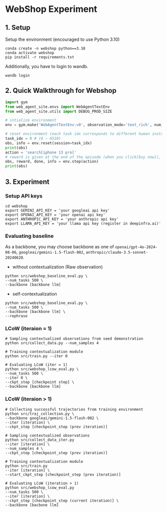 # WebShop Experiment

## 1. Setup
Setup the environment (encouraged to use Python 3.10)
```
conda create -n webshop python==3.10
conda activate webshop
pip install -r requirements.txt
```

Additionally, you have to login to wandb.
```
wandb login
```

## 2. Quick Walkthrough for Webshop
```python
import gym
from web_agent_site.envs import WebAgentTextEnv
from web_agent_site.utils import DEBUG_PROD_SIZE

# intialize environment
env = gym.make('WebAgentTextEnv-v0', observation_mode='text_rich', num_products=DEBUG_PROD_SIZE)

# reset environment (each task idx corresponds to different human instruction)
task_idx = 0 # (0 ~ 6510)
obs, info = env.reset(session=task_idx)
print(obs)
action = 'search[iphone 13 pro]'
# reward is given at the end of the episode (when you click[buy now]), based on the task information.
obs, reward, done, info = env.step(action)
print(obs)
```

## 3. Experiment 
### Setup API keys
```
cd webshop
export GEMINI_API_KEY = 'your googleai api key'
export OPENAI_API_KEY = 'your openai api key'
export ANTHROPIC_API_KEY = 'your anthropic api key'
export LLAMA_API_KEY = 'your llama api key (register in deepinfra.ai)'
```

### Evaluating baseline
As a backbone, you may choose backbone as one of `openai/gpt-4o-2024-08-06`, `googleai/gemini-1.5-flash-002`, `anthropic/claude-3.5-sonnet-20240620`.
* without contextualization (Raw observation)
```
python src/webshop_baseline_eval.py \
--num_tasks 500 \
--backbone [backbone llm]
```

* self-contextualization
```
python src/webshop_baseline_eval.py \
--num_tasks 500 \
--backbone [backbone llm] \
--rephrase 
```

### LCoW (iteraion = 1)

```
# Sampling contextualized observations from seed demonstration
python src/collect_data.py --num_samples 4

# Training contextualization module
python src/train.py --iter 0

# Evaluating LCoW (iter = 1)
python src/webshop_lcow_eval.py \
--num_tasks 500 \
--iter 0 \ 
--ckpt_step [checkpoint step] \
--backbone [backbone llm]
```

### LCoW (iteraion > 1)

```
# Collecting successful trajectories from training environment
python src/traj_collection.py \
--backbone googleai/gemini-1.5-flash-002 \
--iter [iteration] \
--ckpt_step [checkpoint_step (prev iteration)]

# Sampling contextualized observations
python src/collect_data_iter.py 
--iter [iteration] \
--num_samples 4 \
--ckpt_step [checkpoint_step (prev iteration)]

# Training contextualization module
python src/train.py 
--iter [iteration] \
--start_ckpt_step [checkpoint_step (prev iteration)]

# Evaluating LCoW (iteration > 1)
python src/webshop_lcow_eval.py 
--num_tasks 500 \ 
--iter [iteration] \
--ckpt_step [checkpoint_step (current iteration)] \
--backbone [bacbone llm]
```

